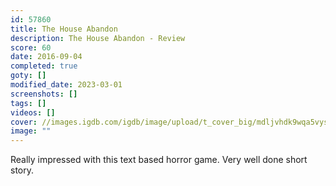 ```yaml
---
id: 57860
title: The House Abandon
description: The House Abandon - Review
score: 60
date: 2016-09-04
completed: true
goty: []
modified_date: 2023-03-01
screenshots: []
tags: []
videos: []
cover: //images.igdb.com/igdb/image/upload/t_cover_big/mdljvhdk9wqa5vysbgqg.jpg
image: ""
---
```

Really impressed with this text based horror game. Very well done short story.